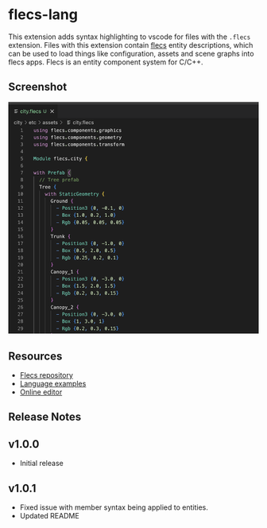 # flecs-lang
This extension adds syntax highlighting to vscode for files with the `.flecs` extension. Files with this extension contain [flecs](https://github.com/SanderMertens/flecs) entity descriptions, which can be used to load things like configuration, assets and scene graphs into flecs apps. Flecs is an entity component system for C/C++.

## Screenshot

![syntax coloring](images/screenshot.png)

## Resources
- [Flecs repository](https://github.com/SanderMertens/flecs)
- [Language examples](https://github.com/SanderMertens/flecs/tree/master/examples/plecs)
- [Online editor](https://flecs.dev/explorer)

## Release Notes

## v1.0.0

- Initial release

## v1.0.1

- Fixed issue with member syntax being applied to entities.
- Updated README


